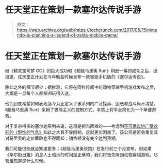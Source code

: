 # 任天堂正在策划一款塞尔达传说手游 

> 原文：<https://web.archive.org/web/https://techcrunch.com/2017/05/15/nintendo-is-planning-a-legend-of-zelda-mobile-game/>

# 任天堂正在策划一款塞尔达传说手游

继《精灵宝可梦 GO》的巨大成功和《超级马里奥 Run》稍逊一筹的成功之后，据报道，任天堂正计划在今年晚些时候发布一款智能手机版的《塞尔达传说》。

除此之外的细节很少；据推测，它将在同样传闻中的动物穿越手机游戏发布之后，大概是一旦每个人都把*和*玩得入迷。

他们到底希望如何表现迄今为止定义了该系列的广泛探索、困惑和战斗尚不清楚。《超级马里奥 Run》采用了极简主义的控制方式，本质上将平台简化为一个单键游戏。

对于复杂得多的塞尔达系列来说，这将是相当困难的——考虑到[不可思议地广受欢迎的《野性的气息》](https://web.archive.org/web/20221025223119/https://beta.techcrunch.com/2017/03/02/breath-of-the-wild-review-a-link-to-the-past/)如此之大且不受限制，这就更加困难了。该公司是否会重复其对马里奥的定价策略也不得而知；销售额没有完全达到预期。

我们可能很快就会知道更多；《超级马里奥快跑》在发行前三个月宣布。但如果《华尔街日报》消息人士暗示的时间是正确的，我们将首先听到动物穿越游戏，尽管谁知道是什么时候。